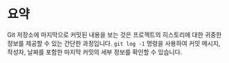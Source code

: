 # 요약

Git 저장소에 마지막으로 커밋된 내용을 보는 것은 프로젝트의 히스토리에 대한 귀중한 정보를 제공할 수 있는 간단한 과정입니다. `git log -1` 명령을 사용하여 커밋 메시지, 작성자, 날짜를 포함한 마지막 커밋의 세부 정보를 확인할 수 있습니다.
